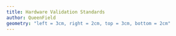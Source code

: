 ```yaml
---
title: Hardware Validation Standards
author: QueenField
geometry: "left = 3cm, right = 2cm, top = 3cm, bottom = 2cm"
---
```

